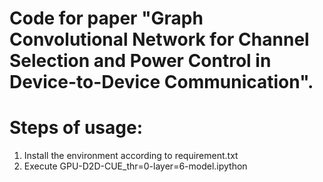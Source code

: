 # Code for paper "Graph Convolutional Network for Channel Selection and Power Control in Device-to-Device Communication".

# Steps of usage:
  1. Install the environment according to requirement.txt
  2. Execute GPU-D2D-CUE_thr=0-layer=6-model.ipython
